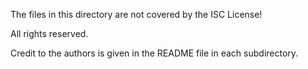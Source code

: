 The files in this directory are not covered by the ISC License!

All rights reserved.

Credit to the authors is given in the README file in each subdirectory.
